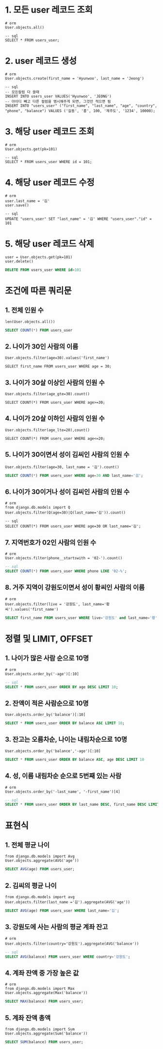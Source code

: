 # 1. 모든 user 레코드 조회

```django
# orm
User.objects.all()
```

```sqlite
-- sql
SELECT * FROM users_user;
```



# 2. user 레코드 생성

```django
# orm
User.objects.create(first_name = 'Hyunwoo', last_name = 'Jeong')
```

```sqlite
-- sql
-- 모든칼럼 다 쓸때
INSERT INTO users_user VALUES('Hyunwoo', 'JEONG')
-- 아이디 빼고 다른 컬럼을 명시해주게 되면, 그것만 적으면 됨
INSERT INTO "users_user" ("first_name", "last_name", "age", "country", "phone", "balance") VALUES ('길동', '홍', 100, '제주도', '1234', 10000);
```



# 3. 해당 user 레코드 조회

```django
# orm
User.objects.get(pk=101)
```

```sqlite
-- sql
SELECT * FROM users_user WHERE id = 101;
```



# 4. 해당 user 레코드 수정

```django
# orm
user.last_name = '김'
user.save()
```

```sqlite
-- sql
UPDATE "users_user" SET "last_name" = '김' WHERE "users_user"."id" = 101
```



# 5. 해당 user 레코드 삭제

```django
user = User.objects.get(pk=101)
user.delete()
```

```sql
DELETE FROM users_user WHERE id=101
```



# 조건에 따른 쿼리문

## 1. 전체 인원 수

```django
len(User.objects.all())
```

```sql
SELECT COUNT(*) FROM users_user
```



## 2. 나이가 30인 사람의 이름

```django
User.objects.filter(age=30).values('first_name')
```

```sqlite
SELECT first_name FROM users_user WHERE age = 30;
```



## 3. 나이가 30살 이상인 사람의 인원 수

```django
User.objects.filter(age_gte=30).count()
```

```sqlite
SELECT COUNT(*) FROM users_user WHERE age>=30;
```



## 4. 나이가 20살 이하인 사람의 인원 수

```django
User.objects.filter(age_lte=20),count()
```

```sqlite
SELECT COUNT(*) FROM users_user WHERE age<=20;
```



## 5. 나이가 30이면서 성이 김씨인 사람의 인원 수

```django
User.objects.filter(age=30, last_name = '김').count()
```

```sql
SELECT COUNT(*) FROM users_user WHERE age=30 AND last_name='김';
```



## 6. 나이가 30이거나 성이 김씨인 사람의 인원 수

```django
# orm
from django.db.models import Q
User.objects.filter(Q(age=30)|Q(last_name='김')).count()
```

```sqlite
-- sql
SELECT COUNT(*) FROM users_user WHERE age=30 OR last_name='김';
```



## 7. 지역번호가 02인 사람의 인원 수

```django
# orm
User.objects.filter(phone__startswith = '02-').count()
```

```sql
-- sql
SELECT COUNT(*) FROM users_user WHERE phone LIKE '02-%';
```



## 8. 거주 지역이 강원도이면서 성이 황씨인 사람의 이름

```django
# orm
User.objects.filter(live = '강원도', last_name='황씨').values('first_name')
```

```sql
SELECT first_name FROM users_user WHERE live='강원도' and last_name='황';
```



# 정렬 및 LIMIT, OFFSET

## 1. 나이가 많은 사람 순으로 10명

```
# orm
User.objects.order_by('-age')[:10]
```

```sql
-- sql
SELECT * FROM users_user ORDER BY age DESC LIMIT 10;
```



## 2. 잔액이 적은 사람순으로 10명

```django
User.objects.order_by('balance')[:10]
```

```sql
SELECT * FROM users_user ORDER BY balance ASC LIMIT 10;
```



## 3. 잔고는 오름차순, 나이는 내림차순으로 10명

```django
User.objects.order_by('balance','-age')[:10]
```

```sql
SELECT * FROM users_user ORDER BY balance ASC, age DESC LIMIT 10
```



## 4. 성, 이름 내림차순 순으로 5번째 있는 사람

```django
# orm
User.objects.order_by('-last_name', '-first_name')[4]
```

```sql
-- sql
SELECT * FROM users_user ORDER BY last_name DESC, first_name DESC LIMIT 1 OFFSET 4;
```



# 표현식

## 1. 전체 평균 나이

```django
from django.db.models import Avg
User.objects.aggregate(AVG('age'))
```

```sql
SELECT AVG(age) FROM users_user;
```



## 2. 김씨의 평균 나이

```django
from django.db.models import avg
User.objects.filter(last_name ='김').aggregate(AVG('age'))
```

```sql
SELECT AVG(age) FROM users_user WHERE last_name='김';
```



## 3. 강원도에 사는 사람의 평균 계좌 잔고

```django
# orm
User.objects.filter(country='강원도').aggregate(AVG('balance'))
```

```sql
-- sql
SELECT AVG(balance) FROM users_user WHERE country='강원도';
```



## 4. 계좌 잔액 중 가장 높은 값

```django
# orm
from django.db.models import Max
User.objects.aggregate(Max('balance'))
```

```sql
SELECT MAX(balance) FROM users_user;
```



## 5. 계좌 잔액 총액

```django
from django.db.models import Sum
User.objects.aggregate(Sum('balance'))
```

```sql
SELECT SUM(balance) FROM users_user;
```

